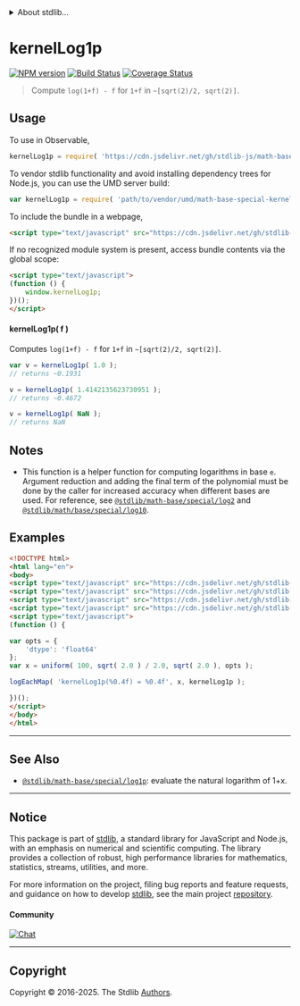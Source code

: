 <!--

@license Apache-2.0

Copyright (c) 2024 The Stdlib Authors.

Licensed under the Apache License, Version 2.0 (the "License");
you may not use this file except in compliance with the License.
You may obtain a copy of the License at

   http://www.apache.org/licenses/LICENSE-2.0

Unless required by applicable law or agreed to in writing, software
distributed under the License is distributed on an "AS IS" BASIS,
WITHOUT WARRANTIES OR CONDITIONS OF ANY KIND, either express or implied.
See the License for the specific language governing permissions and
limitations under the License.

-->


<details>
  <summary>
    About stdlib...
  </summary>
  <p>We believe in a future in which the web is a preferred environment for numerical computation. To help realize this future, we've built stdlib. stdlib is a standard library, with an emphasis on numerical and scientific computation, written in JavaScript (and C) for execution in browsers and in Node.js.</p>
  <p>The library is fully decomposable, being architected in such a way that you can swap out and mix and match APIs and functionality to cater to your exact preferences and use cases.</p>
  <p>When you use stdlib, you can be absolutely certain that you are using the most thorough, rigorous, well-written, studied, documented, tested, measured, and high-quality code out there.</p>
  <p>To join us in bringing numerical computing to the web, get started by checking us out on <a href="https://github.com/stdlib-js/stdlib">GitHub</a>, and please consider <a href="https://opencollective.com/stdlib">financially supporting stdlib</a>. We greatly appreciate your continued support!</p>
</details>

# kernelLog1p

[![NPM version][npm-image]][npm-url] [![Build Status][test-image]][test-url] [![Coverage Status][coverage-image]][coverage-url] <!-- [![dependencies][dependencies-image]][dependencies-url] -->

> Compute `log(1+f) - f` for `1+f` in `~[sqrt(2)/2, sqrt(2)]`.



<section class="usage">

## Usage

To use in Observable,

```javascript
kernelLog1p = require( 'https://cdn.jsdelivr.net/gh/stdlib-js/math-base-special-kernel-log1p@umd/browser.js' )
```

To vendor stdlib functionality and avoid installing dependency trees for Node.js, you can use the UMD server build:

```javascript
var kernelLog1p = require( 'path/to/vendor/umd/math-base-special-kernel-log1p/index.js' )
```

To include the bundle in a webpage,

```html
<script type="text/javascript" src="https://cdn.jsdelivr.net/gh/stdlib-js/math-base-special-kernel-log1p@umd/browser.js"></script>
```

If no recognized module system is present, access bundle contents via the global scope:

```html
<script type="text/javascript">
(function () {
    window.kernelLog1p;
})();
</script>
```

#### kernelLog1p( f )

Computes `log(1+f) - f` for `1+f` in `~[sqrt(2)/2, sqrt(2)]`.

```javascript
var v = kernelLog1p( 1.0 );
// returns ~0.1931

v = kernelLog1p( 1.4142135623730951 );
// returns ~0.4672

v = kernelLog1p( NaN );
// returns NaN
```

</section>

<!-- /.usage -->

<section class="notes">

## Notes

-   This function is a helper function for computing logarithms in base `e`. Argument reduction and adding the final term of the polynomial must be done by the caller for increased accuracy when different bases are used. For reference, see [`@stdlib/math-base/special/log2`][@stdlib/math/base/special/log2] and [`@stdlib/math/base/special/log10`][@stdlib/math/base/special/log10].

</section>

<!-- /.notes -->

<section class="examples">

## Examples

<!-- eslint no-undef: "error" -->

```html
<!DOCTYPE html>
<html lang="en">
<body>
<script type="text/javascript" src="https://cdn.jsdelivr.net/gh/stdlib-js/random-array-uniform@umd/browser.js"></script>
<script type="text/javascript" src="https://cdn.jsdelivr.net/gh/stdlib-js/console-log-each-map@umd/browser.js"></script>
<script type="text/javascript" src="https://cdn.jsdelivr.net/gh/stdlib-js/math-base-special-sqrt@umd/browser.js"></script>
<script type="text/javascript" src="https://cdn.jsdelivr.net/gh/stdlib-js/math-base-special-kernel-log1p@umd/browser.js"></script>
<script type="text/javascript">
(function () {

var opts = {
    'dtype': 'float64'
};
var x = uniform( 100, sqrt( 2.0 ) / 2.0, sqrt( 2.0 ), opts );

logEachMap( 'kernelLog1p(%0.4f) = %0.4f', x, kernelLog1p );

})();
</script>
</body>
</html>
```

</section>

<!-- /.examples -->

<!-- C interface documentation. -->



<!-- Section for related `stdlib` packages. Do not manually edit this section, as it is automatically populated. -->

<section class="related">

* * *

## See Also

-   <span class="package-name">[`@stdlib/math-base/special/log1p`][@stdlib/math/base/special/log1p]</span><span class="delimiter">: </span><span class="description">evaluate the natural logarithm of 1+x.</span>

</section>

<!-- /.related -->

<!-- Section for all links. Make sure to keep an empty line after the `section` element and another before the `/section` close. -->


<section class="main-repo" >

* * *

## Notice

This package is part of [stdlib][stdlib], a standard library for JavaScript and Node.js, with an emphasis on numerical and scientific computing. The library provides a collection of robust, high performance libraries for mathematics, statistics, streams, utilities, and more.

For more information on the project, filing bug reports and feature requests, and guidance on how to develop [stdlib][stdlib], see the main project [repository][stdlib].

#### Community

[![Chat][chat-image]][chat-url]

---

## Copyright

Copyright &copy; 2016-2025. The Stdlib [Authors][stdlib-authors].

</section>

<!-- /.stdlib -->

<!-- Section for all links. Make sure to keep an empty line after the `section` element and another before the `/section` close. -->

<section class="links">

[npm-image]: http://img.shields.io/npm/v/@stdlib/math-base-special-kernel-log1p.svg
[npm-url]: https://npmjs.org/package/@stdlib/math-base-special-kernel-log1p

[test-image]: https://github.com/stdlib-js/math-base-special-kernel-log1p/actions/workflows/test.yml/badge.svg?branch=main
[test-url]: https://github.com/stdlib-js/math-base-special-kernel-log1p/actions/workflows/test.yml?query=branch:main

[coverage-image]: https://img.shields.io/codecov/c/github/stdlib-js/math-base-special-kernel-log1p/main.svg
[coverage-url]: https://codecov.io/github/stdlib-js/math-base-special-kernel-log1p?branch=main

<!--

[dependencies-image]: https://img.shields.io/david/stdlib-js/math-base-special-kernel-log1p.svg
[dependencies-url]: https://david-dm.org/stdlib-js/math-base-special-kernel-log1p/main

-->

[chat-image]: https://img.shields.io/gitter/room/stdlib-js/stdlib.svg
[chat-url]: https://app.gitter.im/#/room/#stdlib-js_stdlib:gitter.im

[stdlib]: https://github.com/stdlib-js/stdlib

[stdlib-authors]: https://github.com/stdlib-js/stdlib/graphs/contributors

[umd]: https://github.com/umdjs/umd
[es-module]: https://developer.mozilla.org/en-US/docs/Web/JavaScript/Guide/Modules

[deno-url]: https://github.com/stdlib-js/math-base-special-kernel-log1p/tree/deno
[deno-readme]: https://github.com/stdlib-js/math-base-special-kernel-log1p/blob/deno/README.md
[umd-url]: https://github.com/stdlib-js/math-base-special-kernel-log1p/tree/umd
[umd-readme]: https://github.com/stdlib-js/math-base-special-kernel-log1p/blob/umd/README.md
[esm-url]: https://github.com/stdlib-js/math-base-special-kernel-log1p/tree/esm
[esm-readme]: https://github.com/stdlib-js/math-base-special-kernel-log1p/blob/esm/README.md
[branches-url]: https://github.com/stdlib-js/math-base-special-kernel-log1p/blob/main/branches.md

[@stdlib/math/base/special/log2]: https://github.com/stdlib-js/math-base-special-log2/tree/umd

[@stdlib/math/base/special/log10]: https://github.com/stdlib-js/math-base-special-log10/tree/umd

<!-- <related-links> -->

[@stdlib/math/base/special/log1p]: https://github.com/stdlib-js/math-base-special-log1p/tree/umd

<!-- </related-links> -->

</section>

<!-- /.links -->
